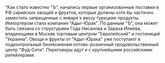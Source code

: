 "Как стало известно "Ъ", начались первые организованные поставки в РФ сирийских овощей и фруктов, которые должны хотя бы частично заместить запрещенные с января к ввозу турецкие продукты. Импортером стала компания "Адыг-Юрак". По данным "Ъ", она может быть связана со структурами Года Нисанова и Зараха Илиева, владеющими в Москве торговым центром "Европейский" и гостиницей "Украина". Овощи и фрукты от "Адыг-Юрака" уже поступают в подконтрольный бизнесменам оптово-розничный продовольственный центр "Фуд-Сити". Переговоры идут и с крупнейшими российскими ритейлерами.
